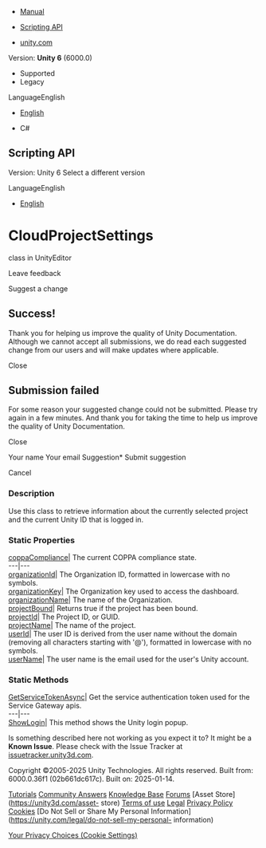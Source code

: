 [ ]()

  * [Manual](../Manual/index.html)
  * [Scripting API](../ScriptReference/index.html)

  * [unity.com](https://unity.com/)

Version: **Unity 6** (6000.0)

  * Supported
  * Legacy

LanguageEnglish

  * [English]()

  * C#

[ ](https://docs.unity3d.com)

## Scripting API

Version: Unity 6 Select a different version

LanguageEnglish

  * [English]()

# CloudProjectSettings

class in UnityEditor

Leave feedback

Suggest a change

## Success!

Thank you for helping us improve the quality of Unity Documentation. Although
we cannot accept all submissions, we do read each suggested change from our
users and will make updates where applicable.

Close

## Submission failed

For some reason your suggested change could not be submitted. Please <a>try
again</a> in a few minutes. And thank you for taking the time to help us
improve the quality of Unity Documentation.

Close

Your name Your email Suggestion* Submit suggestion

Cancel

[ ]()

### Description

Use this class to retrieve information about the currently selected project
and the current Unity ID that is logged in.

### Static Properties

[coppaCompliance](CloudProjectSettings-coppaCompliance.html)| The current
COPPA compliance state.  
---|---  
[organizationId](CloudProjectSettings-organizationId.html)| The Organization
ID, formatted in lowercase with no symbols.  
[organizationKey](CloudProjectSettings-organizationKey.html)| The Organization
key used to access the dashboard.  
[organizationName](CloudProjectSettings-organizationName.html)| The name of
the Organization.  
[projectBound](CloudProjectSettings-projectBound.html)| Returns true if the
project has been bound.  
[projectId](CloudProjectSettings-projectId.html)| The Project ID, or GUID.  
[projectName](CloudProjectSettings-projectName.html)| The name of the project.  
[userId](CloudProjectSettings-userId.html)| The user ID is derived from the
user name without the domain (removing all characters starting with '@'),
formatted in lowercase with no symbols.  
[userName](CloudProjectSettings-userName.html)| The user name is the email
used for the user's Unity account.  
  
### Static Methods

[GetServiceTokenAsync](CloudProjectSettings.GetServiceTokenAsync.html)| Get
the service authentication token used for the Service Gateway apis.  
---|---  
[ShowLogin](CloudProjectSettings.ShowLogin.html)| This method shows the Unity
login popup.  
  
Is something described here not working as you expect it to? It might be a
**Known Issue**. Please check with the Issue Tracker at
[issuetracker.unity3d.com](https://issuetracker.unity3d.com).

Copyright ©2005-2025 Unity Technologies. All rights reserved. Built from:
6000.0.36f1 (02b661dc617c). Built on: 2025-01-14.

[Tutorials](https://unity3d.com/learn) [Community
Answers](https://answers.unity3d.com) [Knowledge
Base](https://support.unity3d.com/hc/en-us)
[Forums](https://forum.unity3d.com) [Asset Store](https://unity3d.com/asset-
store) [Terms of use](https://docs.unity3d.com/Manual/TermsOfUse.html)
[Legal](https://unity.com/legal) [Privacy
Policy](https://unity.com/legal/privacy-policy)
[Cookies](https://unity.com/legal/cookie-policy) [Do Not Sell or Share My
Personal Information](https://unity.com/legal/do-not-sell-my-personal-
information)

[Your Privacy Choices (Cookie Settings)](javascript:void\(0\);)

